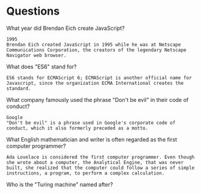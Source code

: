 # Questions

What year did Brendan Eich create JavaScript?

```
1995
Brendan Eich created JavaScript in 1995 while he was at Netscape Communications Corporation, the creators of the legendary Netscape Navigator web browser. 
```

What does "ES6" stand for?

```
ES6 stands for ECMAScript 6; ECMAScript is another official name for Javascript, since the organization ECMA International creates the standard.
```

What company famously used the phrase "Don't be evil" in their code of conduct?

```
Google
"Don't be evil" is a phrase used in Google's corporate code of conduct, which it also formerly preceded as a motto. 
```

What English mathematician and writer is often regarded as the first computer programmer?

```
Ada Lovelace is considered the first computer programmer. Even though she wrote about a computer, the Analytical Engine, that was never built, she realized that the computer could follow a series of simple instructions, a program, to perform a complex calculation.
```

Who is the "Turing machine" named after?

```

```
